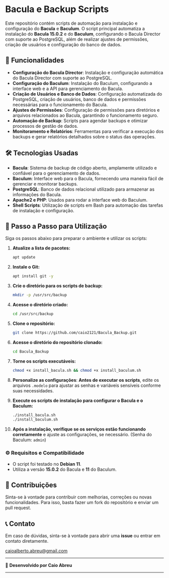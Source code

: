 # Bacula e Backup Scripts

Este repositório contém scripts de automação para instalação e configuração do **Bacula** e **Baculum**. O script principal automatiza a instalação do **Bacula 15.0.2** e do **Baculum**, configurando o Bacula Director com suporte ao PostgreSQL, além de realizar ajustes de permissões, criação de usuários e configuração do banco de dados.

## 🚀 Funcionalidades

- **Configuração do Bacula Director**: Instalação e configuração automática do Bacula Director com suporte ao PostgreSQL.
- **Configuração do Baculum**: Instalação do Baculum, configurando a interface web e a API para gerenciamento do Bacula.
- **Criação de Usuários e Banco de Dados**: Configuração automatizada do PostgreSQL, criação de usuários, banco de dados e permissões necessárias para o funcionamento do Bacula.
- **Ajustes de Permissões**: Configuração de permissões para diretórios e arquivos relacionados ao Bacula, garantindo o funcionamento seguro.
- **Automação de Backup**: Scripts para agendar backups e otimizar processos de gestão de dados.
- **Monitoramento e Relatórios**: Ferramentas para verificar a execução dos backups e gerar relatórios detalhados sobre o status das operações.

## 🛠 Tecnologias Usadas

- **Bacula**: Sistema de backup de código aberto, amplamente utilizado e confiável para o gerenciamento de dados.
- **Baculum**: Interface web para o Bacula, fornecendo uma maneira fácil de gerenciar e monitorar backups.
- **PostgreSQL**: Banco de dados relacional utilizado para armazenar as informações do Bacula.
- **Apache2 e PHP**: Usados para rodar a interface web do Baculum.
- **Shell Scripts**: Utilização de scripts em Bash para automação das tarefas de instalação e configuração.

## 📖 Passo a Passo para Utilização

Siga os passos abaixo para preparar o ambiente e utilizar os scripts:

1. **Atualize a lista de pacotes:**
   ```bash
   apt update
   ```

2. **Instale o Git:**
   ```bash
   apt install git -y
   ```

3. **Crie o diretório para os scripts de backup:**
   ```bash
   mkdir -p /usr/src/backup
   ```

4. **Acesse o diretório criado:**
   ```bash
   cd /usr/src/backup
   ```

5. **Clone o repositório:**
   ```bash
   git clone https://github.com/caio2121/Bacula_Backup.git
   ```

6. **Acesse o diretório do repositório clonado:**
   ```bash
   cd Bacula_Backup
   ```

7. **Torne os scripts executáveis:**
   ```bash
   chmod +x install_bacula.sh && chmod +x install_baculum.sh
   ```

8. **Personalize as configurações**: 
   **Antes de executar os scripts**, edite os arquivos `.modelo` para ajustar as senhas e variáveis sensíveis conforme suas necessidades.

9. **Execute os scripts de instalação para configurar o Bacula e o Baculum:**
   ```bash
   ./install_bacula.sh
   ./install_baculum.sh
   ```

10. **Após a instalação, verifique se os serviços estão funcionando corretamente** e ajuste as configurações, se necessário. (Senha do Baculum: `admin`)

### ⚙️ Requisitos e Compatibilidade

- O script foi testado no **Debian 11**.
- Utiliza a versão **15.0.2** do Bacula e **11** do Baculum.

## 🤝 Contribuições

Sinta-se à vontade para contribuir com melhorias, correções ou novas funcionalidades. Para isso, basta fazer um fork do repositório e enviar um pull request.

## 📞 Contato

Em caso de dúvidas, sinta-se à vontade para abrir uma **issue** ou entrar em contato diretamente.

caioalberto.abreu@gmail.com

---

🔧 **Desenvolvido por Caio Abreu**

---

